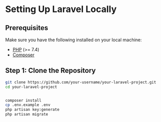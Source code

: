 # Setting Up Laravel Locally

## Prerequisites

Make sure you have the following installed on your local machine:

- [PHP](https://www.php.net/) (>= 7.4)
- [Composer](https://getcomposer.org/)

## Step 1: Clone the Repository

```bash
git clone https://github.com/your-username/your-laravel-project.git
cd your-laravel-project


composer install
cp .env.example .env
php artisan key:generate
php artisan migrate
